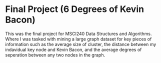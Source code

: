 # Final Project (6 Degrees of Kevin Bacon)
This was the final project for MSCI240 Data Structures and Algorithms. Where I was tasked with mining a large graph dataset for key pieces of information such as the average size of cluster, the distance between my indavidual key node and Kevin Bacon, and the average degrees of seperation between any two nodes in the graph. 
